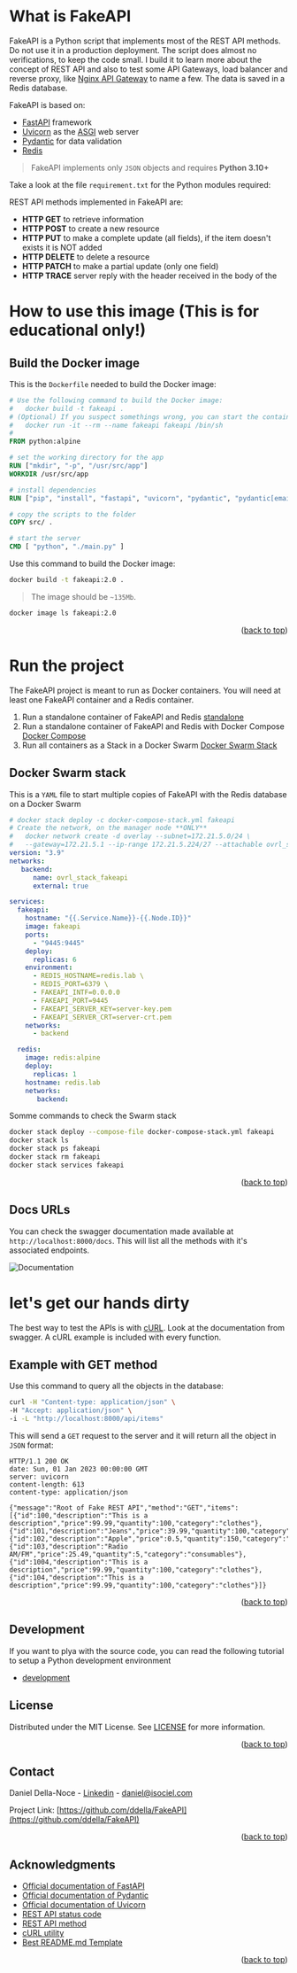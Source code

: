 <!-- Improved compatibility of back to top link: See: https://github.com/othneildrew/Best-README-Template/pull/73 -->
<a name="readme-top"></a>

# What is FakeAPI

FakeAPI is a Python script that implements most of the REST API methods. Do not use it in a production deployment. The script does almost no verifications, to keep the code small. I build it to learn more about the concept of REST API and also to test some API Gateways, load balancer and reverse proxy, like [Nginx API Gateway](https://www.nginx.com/learn/api-gateway/) to name a few. The data is saved in a Redis database.

FakeAPI is based on:
* [FastAPI](https://fastapi.tiangolo.com/) framework
* [Uvicorn](https://www.uvicorn.org/) as the [ASGI](https://asgi.readthedocs.io/en/latest/) web server
* [Pydantic](https://docs.pydantic.dev/) for data validation
* [Redis](https://redis.io)

>FakeAPI implements only `JSON` objects and requires **Python 3.10+**

Take a look at the file `requirement.txt` for the Python modules required:

REST API methods implemented in FakeAPI are:
* **HTTP GET** to retrieve information
* **HTTP POST** to create a new resource
* **HTTP PUT** to make a complete update (all fields), if the item doesn't exists it is NOT added
* **HTTP DELETE** to delete a resource
* **HTTP PATCH** to make a partial update (only one field)
* **HTTP TRACE** server reply with the header received in the body of the 

# How to use this image (This is for educational **only**!)
## Build the Docker image

This is the `Dockerfile` needed to build the Docker image:
```Dockerfile
# Use the following command to build the Docker image:
#   docker build -t fakeapi .
# (Optional) If you suspect somethings wrong, you can start the container with the command:
#   docker run -it --rm --name fakeapi fakeapi /bin/sh
#
FROM python:alpine

# set the working directory for the app
RUN ["mkdir", "-p", "/usr/src/app"]
WORKDIR /usr/src/app

# install dependencies
RUN ["pip", "install", "fastapi", "uvicorn", "pydantic", "pydantic[email]", "passlib", "PyJWT", "redis"]

# copy the scripts to the folder
COPY src/ .

# start the server
CMD [ "python", "./main.py" ]
```

Use this command to build the Docker image:
```sh
docker build -t fakeapi:2.0 .
```

>The image should be `~135Mb`.
```sh
docker image ls fakeapi:2.0
```

<p align="right">(<a href="#readme-top">back to top</a>)</p>

# Run the project
The FakeAPI project is meant to run as Docker containers. You will need at least one FakeAPI container and a Redis container.

1. Run a standalone container of FakeAPI and Redis [standalone](standalone.md)
2. Run a standalone container of FakeAPI and Redis with Docker Compose [Docker Compose](docker_compose.md)
3. Run all containers as a Stack in a Docker Swarm [Docker Swarm Stack](swarm_stack.md)

## Docker Swarm stack
This is a `YAML` file to start multiple copies of FakeAPI with the Redis database on a Docker Swarm

```yaml
# docker stack deploy -c docker-compose-stack.yml fakeapi
# Create the network, on the manager node **ONLY**
#   docker network create -d overlay --subnet=172.21.5.0/24 \
#   --gateway=172.21.5.1 --ip-range 172.21.5.224/27 --attachable ovrl_stack_fakeapi
version: "3.9"
networks:
   backend:
      name: ovrl_stack_fakeapi
      external: true

services:
  fakeapi:
    hostname: "{{.Service.Name}}-{{.Node.ID}}"
    image: fakeapi
    ports:
      - "9445:9445"
    deploy:
      replicas: 6
    environment:
      - REDIS_HOSTNAME=redis.lab \
      - REDIS_PORT=6379 \
      - FAKEAPI_INTF=0.0.0.0
      - FAKEAPI_PORT=9445
      - FAKEAPI_SERVER_KEY=server-key.pem
      - FAKEAPI_SERVER_CRT=server-crt.pem
    networks:
      - backend

  redis:
    image: redis:alpine
    deploy:
      replicas: 1
    hostname: redis.lab
    networks:
       backend:
```

Somme commands to check the Swarm stack

```sh
docker stack deploy --compose-file docker-compose-stack.yml fakeapi
docker stack ls
docker stack ps fakeapi
docker stack rm fakeapi
docker stack services fakeapi
```
<p align="right">(<a href="#readme-top">back to top</a>)</p>

## Docs URLs
You can check the swagger documentation made available at `http://localhost:8000/docs`. This will list all the methods with it's associated endpoints.

![Documentation](images/docs.jpg)

# let's get our hands dirty
The best way to test the APIs is with [cURL](https://curl.se/). Look at the documentation from swagger. A cURL example is included with every function. 

## Example with GET method
Use this command to query all the objects in the database:

```sh
curl -H "Content-type: application/json" \
-H "Accept: application/json" \
-i -L "http://localhost:8000/api/items"
```
This will send a `GET` request to the server and it will return all the object in `JSON` format:

    HTTP/1.1 200 OK
    date: Sun, 01 Jan 2023 00:00:00 GMT
    server: uvicorn
    content-length: 613
    content-type: application/json

    {"message":"Root of Fake REST API","method":"GET","items":[{"id":100,"description":"This is a description","price":99.99,"quantity":100,"category":"clothes"},{"id":101,"description":"Jeans","price":39.99,"quantity":100,"category":"clothes"},{"id":102,"description":"Apple","price":0.5,"quantity":150,"category":"grocery"},{"id":103,"description":"Radio AM/FM","price":25.49,"quantity":5,"category":"consumables"},{"id":1004,"description":"This is a description","price":99.99,"quantity":100,"category":"clothes"},{"id":104,"description":"This is a description","price":99.99,"quantity":100,"category":"clothes"}]}

<p align="right">(<a href="#readme-top">back to top</a>)</p>

## Development
If you want to plya with the source code, you can read the following tutorial to setup a Python development environment

* [development](dev.md)

## License
Distributed under the MIT License. See [LICENSE](LICENSE) for more information.
<p align="right">(<a href="#readme-top">back to top</a>)</p>

## Contact
Daniel Della-Noce - [Linkedin](https://www.linkedin.com/in/daniel-della-noce-2176b622/) - daniel@isociel.com

Project Link: [https://github.com/ddella/FakeAPI](https://github.com/ddella/FakeAPI)
<p align="right">(<a href="#readme-top">back to top</a>)</p>

## Acknowledgments
* [Official documentation of FastAPI](https://fastapi.tiangolo.com/)
* [Official documentation of Pydantic](https://docs.pydantic.dev/)
* [Official documentation of Uvicorn](https://www.uvicorn.org/)
* [REST API status code](https://restfulapi.net/http-status-codes/)
* [REST API method](https://restfulapi.net/http-methods/)
* [cURL utility](https://curl.se/)
* [Best README.md Template](https://github.com/othneildrew/Best-README-Template/pull/73)

<p align="right">(<a href="#readme-top">back to top</a>)</p>
